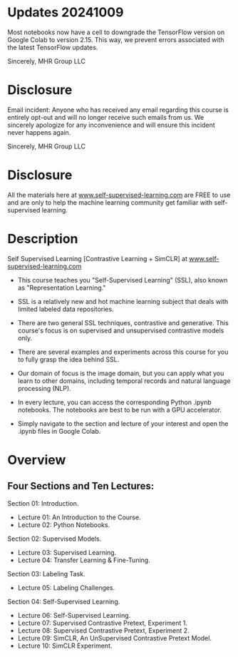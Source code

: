# Updates 20241009

Most notebooks now have a cell to downgrade the TensorFlow version on Google Colab to version 2.15. This way, we prevent errors associated with the latest TensorFlow updates. 

Sincerely,
MHR Group LLC

# Disclosure

Email incident: Anyone who has received any email regarding this course is entirely opt-out and will no longer receive such emails from us. We sincerely apologize for any inconvenience and will ensure this incident never happens again. 

Sincerely,
MHR Group LLC

# Disclosure

All the materials here at www.self-supervised-learning.com are FREE to use and are only to help the machine learning community get familiar with self-supervised learning.

# Description
Self Supervised Learning [Contrastive Learning + SimCLR] at www.self-supervised-learning.com

* This course teaches you "Self-Supervised Learning" (SSL), also known as "Representation Learning." 

* SSL is a relatively new and hot machine learning subject that deals with limited labeled data repositories. 

* There are two general SSL techniques, contrastive and generative. This course's focus is on supervised and unsupervised contrastive models only. 

* There are several examples and experiments across this course for you to fully grasp the idea behind SSL. 

* Our domain of focus is the image domain, but you can apply what you learn to other domains, including temporal records and natural language processing (NLP).

* In every lecture, you can access the corresponding Python .ipynb notebooks. The notebooks are best to be run with a GPU accelerator.

* Simply navigate to the section and lecture of your interest and open the .ipynb files in Google Colab.

# Overview

## Four Sections and Ten Lectures:

Section 01: Introduction.

* Lecture 01: An Introduction to the Course.
* Lecture 02: Python Notebooks.

Section 02: Supervised Models.

* Lecture 03: Supervised Learning.
* Lecture 04: Transfer Learning & Fine-Tuning.

Section 03: Labeling Task.

* Lecture 05: Labeling Challenges.

Section 04: Self-Supervised Learning.

* Lecture 06: Self-Supervised Learning.
* Lecture 07: Supervised Contrastive Pretext, Experiment 1.
* Lecture 08: Supervised Contrastive Pretext, Experiment 2.
* Lecture 09: SimCLR, An UnSupervised Contrastive Pretext Model.
* Lecture 10: SimCLR Experiment.
